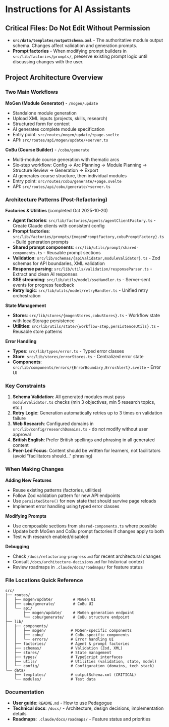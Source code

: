 # Instructions for AI Assistants

## Critical Files: Do Not Edit Without Permission

- **`src/data/templates/outputSchema.xml`** - The authoritative module output schema. Changes affect validation and generation prompts.
- **Prompt factories** - When modifying prompt builders in `src/lib/factories/prompts/`, preserve existing prompt logic until discussing changes with the user.

## Project Architecture Overview

### Two Main Workflows

**MoGen (Module Generator)** - `/mogen/update`
- Standalone module generation
- Upload XML inputs (projects, skills, research)
- Structured form for context
- AI generates complete module specification
- Entry point: `src/routes/mogen/update/+page.svelte`
- API: `src/routes/api/mogen/update/+server.ts`

**CoBu (Course Builder)** - `/cobu/generate`
- Multi-module course generation with thematic arcs
- Six-step workflow: Config → Arc Planning → Module Planning → Structure Review → Generation → Export
- AI generates course structure, then individual modules
- Entry point: `src/routes/cobu/generate/+page.svelte`
- API: `src/routes/api/cobu/generate/+server.ts`

### Architecture Patterns (Post-Refactoring)

**Factories & Utilities** (completed Oct 2025-10-20)
- **Agent factories**: `src/lib/factories/agents/agentClientFactory.ts` - Create Claude clients with consistent config
- **Prompt factories**: `src/lib/factories/prompts/{mogenPromptFactory,cobuPromptFactory}.ts` - Build generation prompts
- **Shared prompt components**: `src/lib/utils/prompt/shared-components.ts` - Reusable prompt sections
- **Validation**: `src/lib/schemas/{apiValidator,moduleValidator}.ts` - Zod schemas for API boundaries, XML validation
- **Response parsing**: `src/lib/utils/validation/responseParser.ts` - Extract and clean AI responses
- **SSE streaming**: `src/lib/utils/model/sseHandler.ts` - Server-sent events for progress feedback
- **Retry logic**: `src/lib/utils/model/retryHandler.ts` - Unified retry orchestration

**State Management**
- **Stores**: `src/lib/stores/{mogenStores,cobuStores}.ts` - Workflow state with localStorage persistence
- **Utilities**: `src/lib/utils/state/{workflow-step,persistenceUtils}.ts` - Reusable store patterns

**Error Handling**
- **Types**: `src/lib/types/error.ts` - Typed error classes
- **Store**: `src/lib/stores/errorStores.ts` - Centralized error state
- **Components**: `src/lib/components/errors/{ErrorBoundary,ErrorAlert}.svelte` - Error UI

### Key Constraints

1. **Schema Validation**: All generated modules must pass `moduleValidator.ts` checks (min 3 objectives, min 5 research topics, etc.)
2. **Retry Logic**: Generation automatically retries up to 3 times on validation failure
3. **Web Research**: Configured domains in `src/lib/config/researchDomains.ts` - do not modify without user approval
4. **British English**: Prefer British spellings and phrasing in all generated content
5. **Peer-Led Focus**: Content should be written for learners, not facilitators (avoid "facilitators should..." phrasing)

### When Making Changes

**Adding New Features**
- Reuse existing patterns (factories, utilities)
- Follow Zod validation pattern for new API endpoints
- Use `persistedStore()` for new state that should survive page reloads
- Implement error handling using typed error classes

**Modifying Prompts**
- Use composable sections from `shared-components.ts` where possible
- Update both MoGen and CoBu prompt factories if changes apply to both
- Test with research enabled/disabled

**Debugging**
- Check `/docs/refactoring-progress.md` for recent architectural changes
- Consult `/docs/architecture-decisions.md` for historical context
- Review roadmaps in `.claude/docs/roadmaps/` for feature status

### File Locations Quick Reference

```
src/
├── routes/
│   ├── mogen/update/         # MoGen UI
│   ├── cobu/generate/        # CoBu UI
│   └── api/
│       ├── mogen/update/     # MoGen generation endpoint
│       └── cobu/generate/    # CoBu structure endpoint
├── lib/
│   ├── components/
│   │   ├── mogen/           # MoGen-specific components
│   │   ├── cobu/            # CoBu-specific components
│   │   └── errors/          # Error handling UI
│   ├── factories/           # Agent & prompt factories
│   ├── schemas/             # Validation (Zod, XML)
│   ├── stores/              # State management
│   ├── types/               # TypeScript interfaces
│   ├── utils/               # Utilities (validation, state, model)
│   └── config/              # Configuration (domains, tech stack)
└── data/
    ├── templates/           # outputSchema.xml (CRITICAL)
    └── modules/             # Test data
```

### Documentation

- **User guide**: `README.md` - How to use Pedagogue
- **Technical docs**: `/docs/` - Architecture, design decisions, implementation details
- **Roadmaps**: `.claude/docs/roadmaps/` - Feature status and priorities